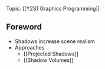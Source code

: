 Topic: [[Y2S1 Graphics Programming]]

## Foreword
- Shadows increase scene realism
- Approaches
	- [[Projected Shadows]]
	- [[Shadow Volumes]]